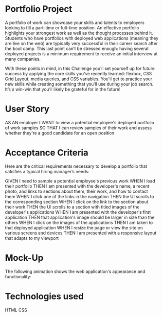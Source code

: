 # Portfolio Project
A portfolio of work can showcase your skills and talents to employers looking to fill a part-time or full-time position. An effective portfolio highlights your strongest work as well as the thought processes behind it. Students who have portfolios with deployed web applications (meaning they are live on the web) are typically very successful in their career search after the boot camp. This last point can’t be stressed enough: having several deployed projects is a minimum requirement to receive an initial interview at many companies.

With these points in mind, in this Challenge you’ll set yourself up for future success by applying the core skills you've recently learned: flexbox, CSS Grid Layout, media queries, and CSS variables. You'll get to practice your new skills while creating something that you'll use during your job search. It’s a win-win that you'll likely be grateful for in the future!

# User Story
AS AN employer 
I WANT to view a potential employee's deployed portfolio of work samples 
SO THAT I can review samples of their work and assess whether they're a good candidate for an open position

# Acceptance Criteria
Here are the critical requirements necessary to develop a portfolio that satisfies a typical hiring manager’s needs:

GIVEN I need to sample a potential employee's previous work 
WHEN I load their portfolio 
THEN I am presented with the developer's name, a recent photo, and links to sections about them, their work, and how to contact them 
WHEN I click one of the links in the navigation 
THEN the UI scrolls to the corresponding section 
WHEN I click on the link to the section about their work 
THEN the UI scrolls to a section with titled images of the developer's applications 
WHEN I am presented with the developer's first application 
THEN that application's image should be larger in size than the others 
WHEN I click on the images of the applications 
THEN I am taken to that deployed application 
WHEN I resize the page or view the site on various screens and devices 
THEN I am presented with a responsive layout that adapts to my viewport

# Mock-Up
The following animation shows the web application's appearance and functionality:


# Technologies used
HTML CSS
